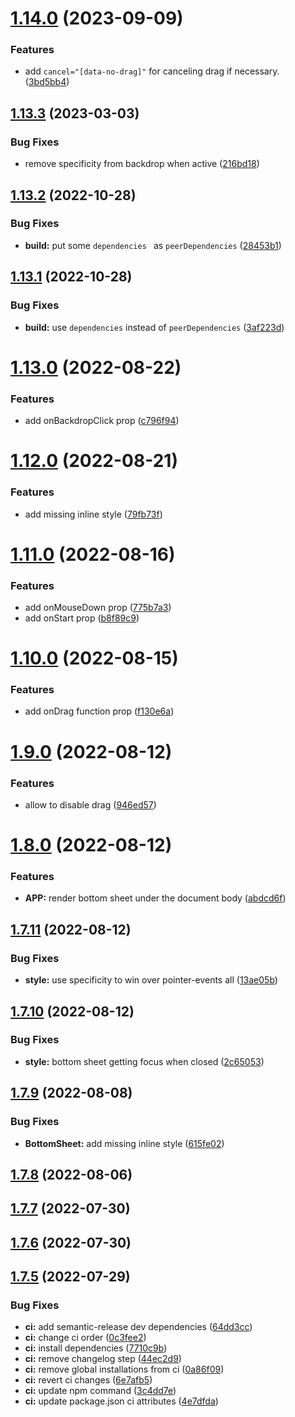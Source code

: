 # [1.14.0](https://github.com/azabraao/react-draggable-bottom-sheet/compare/v1.13.3...v1.14.0) (2023-09-09)


### Features

* add `cancel="[data-no-drag]"`  for canceling drag if necessary. ([3bd5bb4](https://github.com/azabraao/react-draggable-bottom-sheet/commit/3bd5bb401b020ffabcd94ea31f5eec09878cb9f8))

## [1.13.3](https://github.com/azabraao/react-draggable-bottom-sheet/compare/v1.13.2...v1.13.3) (2023-03-03)


### Bug Fixes

* remove specificity from backdrop when active ([216bd18](https://github.com/azabraao/react-draggable-bottom-sheet/commit/216bd18ec6f678751916e144306d762bd6b724d8))

## [1.13.2](https://github.com/azabraao/react-draggable-bottom-sheet/compare/v1.13.1...v1.13.2) (2022-10-28)


### Bug Fixes

* **build:** put some `dependencies ` as `peerDependencies` ([28453b1](https://github.com/azabraao/react-draggable-bottom-sheet/commit/28453b11f76d3b8b5e24d5b33262cc9e4a596d47))

## [1.13.1](https://github.com/azabraao/react-draggable-bottom-sheet/compare/v1.13.0...v1.13.1) (2022-10-28)


### Bug Fixes

* **build:** use `dependencies` instead of `peerDependencies` ([3af223d](https://github.com/azabraao/react-draggable-bottom-sheet/commit/3af223d46400de7580fb970a80b154f46f716ef9))

# [1.13.0](https://github.com/azabraao/react-draggable-bottom-sheet/compare/v1.12.0...v1.13.0) (2022-08-22)


### Features

* add onBackdropClick prop ([c796f94](https://github.com/azabraao/react-draggable-bottom-sheet/commit/c796f94fb457c2c220d86c9c9ecea95c69dae12d))

# [1.12.0](https://github.com/azabraao/react-draggable-bottom-sheet/compare/v1.11.0...v1.12.0) (2022-08-21)


### Features

* add missing inline style ([79fb73f](https://github.com/azabraao/react-draggable-bottom-sheet/commit/79fb73f07adfd09d9ec24c37eba33bed360e9069))

# [1.11.0](https://github.com/azabraao/react-draggable-bottom-sheet/compare/v1.10.0...v1.11.0) (2022-08-16)


### Features

* add onMouseDown prop ([775b7a3](https://github.com/azabraao/react-draggable-bottom-sheet/commit/775b7a37604652e5b23c8d9603931c7a0ccc243c))
* add onStart prop ([b8f89c9](https://github.com/azabraao/react-draggable-bottom-sheet/commit/b8f89c9511c712b10c60c1d013a9956198a2612a))

# [1.10.0](https://github.com/azabraao/react-draggable-bottom-sheet/compare/v1.9.0...v1.10.0) (2022-08-15)


### Features

* add onDrag function prop ([f130e6a](https://github.com/azabraao/react-draggable-bottom-sheet/commit/f130e6a9db9fee5dda88b9d7226fcff8591a1b6a))

# [1.9.0](https://github.com/azabraao/react-draggable-bottom-sheet/compare/v1.8.0...v1.9.0) (2022-08-12)


### Features

* allow to disable drag ([946ed57](https://github.com/azabraao/react-draggable-bottom-sheet/commit/946ed5725672e59fbe5272eb34e85360f7a3a5de))

# [1.8.0](https://github.com/azabraao/react-draggable-bottom-sheet/compare/v1.7.11...v1.8.0) (2022-08-12)


### Features

* **APP:** render bottom sheet under the document body ([abdcd6f](https://github.com/azabraao/react-draggable-bottom-sheet/commit/abdcd6f44abc3be6c92d08f63f90df3c6f0a4ae3))

## [1.7.11](https://github.com/azabraao/react-draggable-bottom-sheet/compare/v1.7.10...v1.7.11) (2022-08-12)


### Bug Fixes

* **style:** use specificity to win over pointer-events all ([13ae05b](https://github.com/azabraao/react-draggable-bottom-sheet/commit/13ae05b67519ee5941446f237f06e4b825bf2609))

## [1.7.10](https://github.com/azabraao/react-draggable-bottom-sheet/compare/v1.7.9...v1.7.10) (2022-08-12)


### Bug Fixes

* **style:** bottom sheet getting focus when closed ([2c65053](https://github.com/azabraao/react-draggable-bottom-sheet/commit/2c65053b97c12f833a852389430830d0b81ade86))

## [1.7.9](https://github.com/azabraao/react-draggable-bottom-sheet/compare/v1.7.8...v1.7.9) (2022-08-08)


### Bug Fixes

* **BottomSheet:** add missing inline style ([615fe02](https://github.com/azabraao/react-draggable-bottom-sheet/commit/615fe027719194b1ab6e32a4e199bb0af12fd6dc))

## [1.7.8](https://github.com/azabraao/react-draggable-bottom-sheet/compare/v1.7.7...v1.7.8) (2022-08-06)

## [1.7.7](https://github.com/azabraao/react-draggable-bottom-sheet/compare/v1.7.6...v1.7.7) (2022-07-30)

## [1.7.6](https://github.com/azabraao/react-draggable-bottom-sheet/compare/v1.7.5...v1.7.6) (2022-07-30)

## [1.7.5](https://github.com/azabraao/react-draggable-bottom-sheet/compare/v1.7.4...v1.7.5) (2022-07-29)


### Bug Fixes

* **ci:** add semantic-release dev dependencies ([64dd3cc](https://github.com/azabraao/react-draggable-bottom-sheet/commit/64dd3ccba208890438ee1058f58d4943ac78111d))
* **ci:** change ci order ([0c3fee2](https://github.com/azabraao/react-draggable-bottom-sheet/commit/0c3fee20dc20cd1c408ac4370c488a5c41f1d1ba))
* **ci:** install dependencies ([7710c9b](https://github.com/azabraao/react-draggable-bottom-sheet/commit/7710c9b80d0f89986d145996dd873c0159e34db8))
* **ci:** remove changelog step ([44ec2d9](https://github.com/azabraao/react-draggable-bottom-sheet/commit/44ec2d9f7adeedfa3d5e6615d4425a9dbcf32998))
* **ci:** remove global installations from ci ([0a86f09](https://github.com/azabraao/react-draggable-bottom-sheet/commit/0a86f09e73e23409c5cfa139b67d09cb5e6ad09c))
* **ci:** revert ci changes ([6e7afb5](https://github.com/azabraao/react-draggable-bottom-sheet/commit/6e7afb5390776734e36b5873460ce8b5f0ec28e0))
* **ci:** update npm command ([3c4dd7e](https://github.com/azabraao/react-draggable-bottom-sheet/commit/3c4dd7ee74ed6f8c1b8e9802cb009199e5c5585c))
* **ci:** update package.json ci attributes ([4e7dfda](https://github.com/azabraao/react-draggable-bottom-sheet/commit/4e7dfda520f79e7adc08249ee3fd7775656ca5f5))
